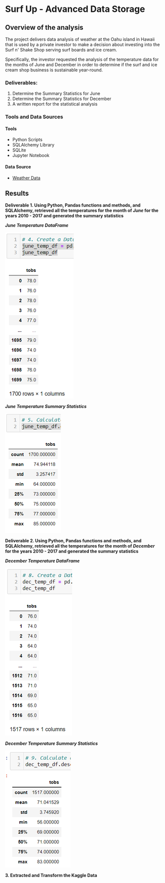 # Surf Up - Advanced Data Storage

## Overview of the analysis

The project delivers data analysis of weather at the Oahu island in Hawaii that is used by a private investor to make a decision about investing into the Surf n' Shake Shop serving surf boards and ice cream.

Specifically, the investor requested the analysis of the temperature data for the months of June and December in order to determine if the surf and ice cream shop business is sustainable year-round.

### Deliverables: 

1. Determine the Summary Statistics for June
2. Determine the Summary Statistics for December
3. A written report for the statistical analysis

### Tools and Data Sources

#### Tools

- Python Scripts
- SQLAlchemy Library
- SQLite
- Jupyter Notebook

#### Data Source

- [Weather Data](https://2u-data-curriculum-team.s3.amazonaws.com/dataviz-online/module_9/hawaii.sqlite)

## Results

**Deliverable 1. Using Python, Pandas functions and methods, and SQLAlchemy, retrieved all the temperatures for the month of _June_ for the years 2010 - 2017 and generated the summary statistics**

***June Temperature DataFrame***

![June Temp](/Resources/Jun_Temp_DF.png)

***June Temperature Summary Statistics***

![June Stat](/Resources/Jun_Temp_Stat.png)

**Deliverable 2. Using Python, Pandas functions and methods, and SQLAlchemy, retrieved all the temperatures for the month of _December_ for the years 2010 - 2017 and generated the summary statistics**

***December Temperature DataFrame***

![Dec Temp](/Resources/Dec_Temp_DF.png)

***December Temperature Summary Statistics***

![Dec Stat](/Resources/Dec_Temp_Stat.png)

**3. Extracted and Transform the Kaggle Data**



